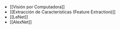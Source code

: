 - [[Visión por Computadora]]
- [[Extracción de Características (Feature Extraction)]]
- [[LeNet]]
- [[AlexNet]]